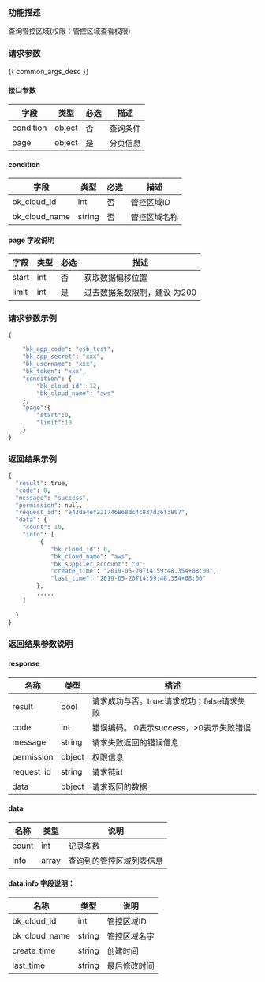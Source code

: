 ### 功能描述

查询管控区域(权限：管控区域查看权限)

### 请求参数

{{ common_args_desc }}

#### 接口参数

| 字段                 |  类型      | 必选   |  描述       |
|----------------------|------------|--------|-------------|
|condition|object|否|查询条件|
| page| object| 是|分页信息|


#### condition
| 字段                 |  类型      | 必选   |  描述       |
|----------------------|------------|--------|-------------|
|bk_cloud_id|int|否|管控区域ID|
|bk_cloud_name|string|否|管控区域名称|

#### page 字段说明

| 字段      |  类型      | 必选   |  描述      |
|-----------|------------|--------|------------|
|start|int|否|获取数据偏移位置|
|limit|int|是|过去数据条数限制，建议 为200|


### 请求参数示例

``` python
{

    "bk_app_code": "esb_test",
    "bk_app_secret": "xxx",
    "bk_username": "xxx",
    "bk_token": "xxx",
    "condition": {
        "bk_cloud_id": 12,
        "bk_cloud_name": "aws"
    },
    "page":{
        "start":0,
        "limit":10
    }
}
```

### 返回结果示例

```python
{
  "result": true,
  "code": 0,
  "message": "success",
  "permission": null,
  "request_id": "e43da4ef221746868dc4c837d36f3807",
  "data": {
    "count": 10,
    "info": [
         {
            "bk_cloud_id": 0,
            "bk_cloud_name": "aws",
            "bk_supplier_account": "0",
            "create_time": "2019-05-20T14:59:48.354+08:00",
            "last_time": "2019-05-20T14:59:48.354+08:00"
        },
        .....
    ]
   
  }
}
```

### 返回结果参数说明
#### response

| 名称    | 类型   | 描述                                       |
| ------- | ------ | ------------------------------------------ |
| result  | bool   | 请求成功与否。true:请求成功；false请求失败 |
| code    | int    | 错误编码。 0表示success，>0表示失败错误    |
| message | string | 请求失败返回的错误信息                     |
| permission    | object | 权限信息    |
| request_id    | string | 请求链id    |
| data    | object | 请求返回的数据                             |

#### data

| 名称  | 类型  | 说明 |
|---|---|---|
| count| int| 记录条数 |
| info| array |  查询到的管控区域列表信息 |

#### data.info 字段说明：
| 名称  | 类型  | 说明 |
|---|---|---|
| bk_cloud_id | int | 管控区域ID |
| bk_cloud_name | string  | 管控区域名字 | 
| create_time | string | 创建时间 |
| last_time | string | 最后修改时间 | 




